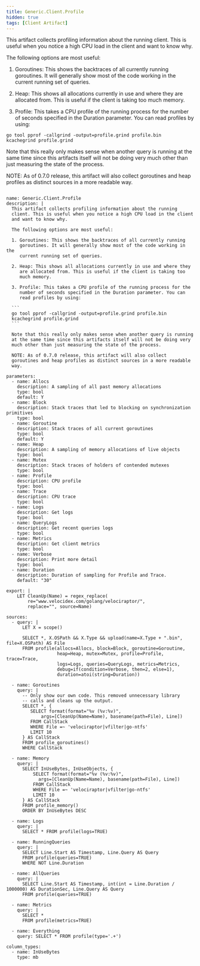 ```yaml
---
title: Generic.Client.Profile
hidden: true
tags: [Client Artifact]
---
```


This artifact collects profiling information about the running
client. This is useful when you notice a high CPU load in the client
and want to know why.

The following options are most useful:

1. Goroutines: This shows the backtraces of all currently running
   goroutines. It will generally show most of the code working in the
   current running set of queries.

2. Heap: This shows all allocations currently in use and where they
   are allocated from. This is useful if the client is taking too
   much memory.

3. Profile: This takes a CPU profile of the running process for the
   number of seconds specified in the Duration parameter. You can
   read profiles by using:

```
go tool pprof -callgrind -output=profile.grind profile.bin
kcachegrind profile.grind
```

Note that this really only makes sense when another query is running
at the same time since this artifacts itself will not be doing very
much other than just measuring the state of the process.

NOTE: As of 0.7.0 release, this artifact will also collect
goroutines and heap profiles as distinct sources in a more readable
way.


<pre><code class="language-yaml">
name: Generic.Client.Profile
description: |
  This artifact collects profiling information about the running
  client. This is useful when you notice a high CPU load in the client
  and want to know why.

  The following options are most useful:

  1. Goroutines: This shows the backtraces of all currently running
     goroutines. It will generally show most of the code working in the
     current running set of queries.

  2. Heap: This shows all allocations currently in use and where they
     are allocated from. This is useful if the client is taking too
     much memory.

  3. Profile: This takes a CPU profile of the running process for the
     number of seconds specified in the Duration parameter. You can
     read profiles by using:

  ```
  go tool pprof -callgrind -output=profile.grind profile.bin
  kcachegrind profile.grind
  ```

  Note that this really only makes sense when another query is running
  at the same time since this artifacts itself will not be doing very
  much other than just measuring the state of the process.

  NOTE: As of 0.7.0 release, this artifact will also collect
  goroutines and heap profiles as distinct sources in a more readable
  way.

parameters:
  - name: Allocs
    description: A sampling of all past memory allocations
    type: bool
    default: Y
  - name: Block
    description: Stack traces that led to blocking on synchronization primitives
    type: bool
  - name: Goroutine
    description: Stack traces of all current goroutines
    type: bool
    default: Y
  - name: Heap
    description: A sampling of memory allocations of live objects
    type: bool
  - name: Mutex
    description: Stack traces of holders of contended mutexes
    type: bool
  - name: Profile
    description: CPU profile
    type: bool
  - name: Trace
    description: CPU trace
    type: bool
  - name: Logs
    description: Get logs
    type: bool
  - name: QueryLogs
    description: Get recent queries logs
    type: bool
  - name: Metrics
    description: Get client metrics
    type: bool
  - name: Verbose
    description: Print more detail
    type: bool
  - name: Duration
    description: Duration of sampling for Profile and Trace.
    default: "30"

export: |
    LET CleanUp(Name) = regex_replace(
        re="www.velocidex.com/golang/velociraptor/",
        replace="", source=Name)

sources:
  - query: |
      LET X = scope()

      SELECT *, X.OSPath &amp;&amp; X.Type &amp;&amp; upload(name=X.Type + ".bin", file=X.OSPath) AS File
      FROM profile(allocs=Allocs, block=Block, goroutine=Goroutine,
                   heap=Heap, mutex=Mutex, profile=Profile, trace=Trace,
                   logs=Logs, queries=QueryLogs, metrics=Metrics,
                   debug=if(condition=Verbose, then=2, else=1),
                   duration=atoi(string=Duration))

  - name: Goroutines
    query: |
      -- Only show our own code. This removed unnecessary library
      -- calls and cleans up the output.
      SELECT *, {
         SELECT format(format="%v (%v:%v)",
             args=[CleanUp(Name=Name), basename(path=File), Line])
         FROM CallStack
         WHERE File =~ 'velociraptor|vfilter|go-ntfs'
         LIMIT 10
      } AS CallStack
      FROM profile_goroutines()
      WHERE CallStack

  - name: Memory
    query: |
      SELECT InUseBytes, InUseObjects, {
          SELECT format(format="%v (%v:%v)",
            args=[CleanUp(Name=Name), basename(path=File), Line])
          FROM CallStack
          WHERE File =~ 'velociraptor|vfilter|go-ntfs'
          LIMIT 10
      } AS CallStack
      FROM profile_memory()
      ORDER BY InUseBytes DESC

  - name: Logs
    query: |
      SELECT * FROM profile(logs=TRUE)

  - name: RunningQueries
    query: |
      SELECT Line.Start AS Timestamp, Line.Query AS Query
      FROM profile(queries=TRUE)
      WHERE NOT Line.Duration

  - name: AllQueries
    query: |
      SELECT Line.Start AS Timestamp, int(int = Line.Duration / 1000000) AS DurationSec, Line.Query AS Query
      FROM profile(queries=TRUE)

  - name: Metrics
    query: |
      SELECT *
      FROM profile(metrics=TRUE)

  - name: Everything
    query: SELECT * FROM profile(type='.+')

column_types:
  - name: InUseBytes
    type: mb

</code></pre>

